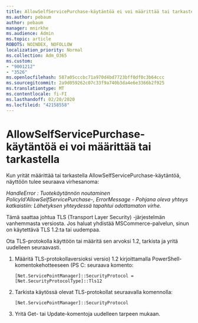 ```yaml
---
title: AllowSelfServicePurchase-käytäntöä ei voi määrittää tai tarkastella
ms.author: pebaum
author: pebaum
manager: mnirkhe
ms.audience: Admin
ms.topic: article
ROBOTS: NOINDEX, NOFOLLOW
localization_priority: Normal
ms.collection: Adm_O365
ms.custom:
- "9001212"
- "3526"
ms.openlocfilehash: 587a05cccbc71a970d4bd7723bff0df0c3b64ccc
ms.sourcegitcommit: 2a9d059262c07c33f9a740b3da4e6e3366b2f925
ms.translationtype: MT
ms.contentlocale: fi-FI
ms.lasthandoff: 02/20/2020
ms.locfileid: "42158558"
---
```

# <a name="unable-to-set-or-view-the-allowselfservicepurchase-policy"></a>AllowSelfServicePurchase-käytäntöä ei voi määrittää tai tarkastella

Kun yrität määrittää tai tarkastella AllowSelfServicePurchase-käytäntöä, näyttöön tulee seuraava virhesanoma:

*HandleError : Tuotekäytännön noutaminen PolicyId'AllowSelfServicePurchase-, ErrorMessage - Pohjana oleva yhteys katkaistiin: Lähetyksen yhteydessä tapahtui odottamaton virhe.*

Tämä saattaa johtua TLS (Transport Layer Security) -järjestelmän vanhemmasta versiosta. Jos haluat yhdistää MSCommerce-palvelun, sinun on käytettävä TLS 1.2:ta tai uudempaa.  

Ota TLS-protokolla käyttöön tai määritä sen arvoksi 1.2, tarkista ja yritä uudelleen seuraavasti.
 1. Määritä TLS-protokollaversioksi versio\) 1.2 kirjoittamalla PowerShell-komentokehotteeseen (PS C: seuraava komento:

    `[Net.ServicePointManager]::SecurityProtocol = [Net.SecurityProtocolType]::Tls12`

2. Tarkista käytössä olevat TLS-protokollat seuraavalla komennolla:

    `[Net.ServicePointManager]::SecurityProtocol` 

3. Yritä Get- tai Update-komentoja uudelleen tarpeen mukaan.

